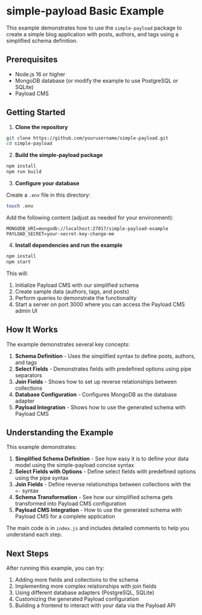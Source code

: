 # simple-payload Basic Example

This example demonstrates how to use the `simple-payload` package to create a simple blog application with posts, authors, and tags using a simplified schema definition.

## Prerequisites

- Node.js 16 or higher
- MongoDB database (or modify the example to use PostgreSQL or SQLite)
- Payload CMS

## Getting Started

1. **Clone the repository**

```bash
git clone https://github.com/yourusername/simple-payload.git
cd simple-payload
```

2. **Build the simple-payload package**

```bash
npm install
npm run build
```

3. **Configure your database**

Create a `.env` file in this directory:

```bash
touch .env
```

Add the following content (adjust as needed for your environment):

```
MONGODB_URI=mongodb://localhost:27017/simple-payload-example
PAYLOAD_SECRET=your-secret-key-change-me
```

4. **Install dependencies and run the example**

```bash
npm install
npm start
```

This will:
1. Initialize Payload CMS with our simplified schema
2. Create sample data (authors, tags, and posts)
3. Perform queries to demonstrate the functionality
4. Start a server on port 3000 where you can access the Payload CMS admin UI

## How It Works

The example demonstrates several key concepts:

1. **Schema Definition** - Uses the simplified syntax to define posts, authors, and tags
2. **Select Fields** - Demonstrates fields with predefined options using pipe separators
3. **Join Fields** - Shows how to set up reverse relationships between collections
4. **Database Configuration** - Configures MongoDB as the database adapter
5. **Payload Integration** - Shows how to use the generated schema with Payload CMS

## Understanding the Example

This example demonstrates:

1. **Simplified Schema Definition** - See how easy it is to define your data model using the simple-payload concise syntax
2. **Select Fields with Options** - Define select fields with predefined options using the pipe syntax
3. **Join Fields** - Define reverse relationships between collections with the `<-` syntax
4. **Schema Transformation** - See how our simplified schema gets transformed into Payload CMS configuration
5. **Payload CMS Integration** - How to use the generated schema with Payload CMS for a complete application

The main code is in `index.js` and includes detailed comments to help you understand each step.

## Next Steps

After running this example, you can try:

1. Adding more fields and collections to the schema
2. Implementing more complex relationships with join fields
3. Using different database adapters (PostgreSQL, SQLite)
4. Customizing the generated Payload configuration
5. Building a frontend to interact with your data via the Payload API

